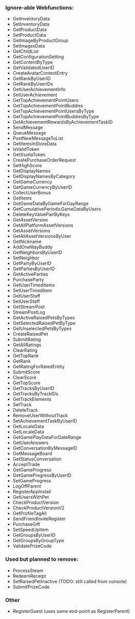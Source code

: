 ### Ignore-able Webfunctions:
* GetInventoryData
* SetInventoryData
* GetProductData
* SetProductData
* GetImageByProductGroup
* SetImagesData
* GetChildList
* GetConfigurationSetting
* GetContentByType
* GetValidatedUserID
* CreateAvatarContestEntry
* GetRankByUserID
* GetRankByUserIDs
* GetUserAchievementInfo
* SetUserAchievement
* GetTopAchievementPointUsers
* GetTopAchievementPointBuddies
* GetTopAchievementPointUsersByType
* GetTopAchievementPointBuddiesByType
* GetAchievementRewardsByAchievementTaskID
* SendMessage
* QueueMessage
* PostNewMessageToList
* GetItemsInStoreData
* IsValidToken
* GetXsollaToken
* CreatePurchaseOrderRequest
* SetHighScore
* GetDisplayNames
* GetDisplayNamesByCategory
* GetGameCurrency
* GetGameCurrencyByUserID
* CollectUserBonus
* GetItems
* GetGameDataByGameForDayRange
* GetCumulativePeriodicGameDataByUsers
* DeleteKeyValuePairByKeys
* GetAssetVersion
* GetAllPlatformAssetVersions
* GetAssetVersions
* GetAllAssetVersionsByUser
* GetNickname
* AddOneWayBuddy
* GetNeighborsByUserID
* SetNeighbor
* GetPartyByUserID
* GetPartiesByUserID
* GetActiveParties
* PurchaseParty
* GetUserTimedItems
* SetUserTimedItem
* GetUserStaff
* SetUserStaff
* GetStreamPost
* StreamPostLog
* GetActiveRaisedPetsByTypes
* GetSelectedRaisedPetByType
* GetUnselectedPetsByTypes
* CreateRaisedPet
* SubmitRating
* GetAllRatings
* ClearRating
* GetTopRank
* GetRank
* GetRatingForRatedEntity
* SubmitScore
* ClearScore
* GetTopScore
* GetTracksByUserID
* GetTracksByTrackIDs
* GetTrackElements
* SetTrack
* DeleteTrack
* RemoveUserWithoutTrack
* SetAchievementTaskByUserID
* GetLocaleData
* GetLocaleData
* GetGamePlayDataForDateRange
* GetUserAnswers
* GetConversationByMessageID
* GetMessageBoard
* GetStatusConversation
* AcceptTrade
* GetGameProgress
* GetGameProgressByUserID
* SetGameProgress
* LogOffParent
* RegisterAppInstall
* GetUsersWithPet
* CheckProductVersion
* CheckProductVersionV2
* GetProfileTagAll
* SendFriendInviteRegister
* PurchaseGift
* SetSpeedUpItem
* GetGroupsByUserID
* GetGroupsByGroupType
* ValidatePrizeCode

### Used but planned to remove:
* ProcessSteam
* RedeemReceipt
* SetRaisedPetInactive (TODO: still called from console)
* SubmitPrizeCode

### Other
* RegisterGuest (uses same end-point as RegisterParent)